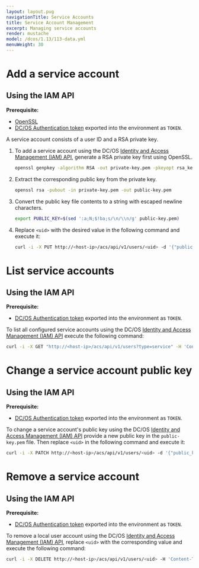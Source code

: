 ```yaml
---
layout: layout.pug
navigationTitle: Service Accounts
title: Service Account Management
excerpt: Managing service accounts
render: mustache
model: /dcos/1.13/113-data.yml
menuWeight: 30
---
```


<!-- The source repository for this topic is https://github.com/dcos/dcos-docs-site -->

# Add a service account

## Using the IAM API

**Prerequisite:**
- [OpenSSL](https://www.openssl.org/)
- [DC/OS Authentication token](/1.13/security/oss/authentication/authentication-token/) exported into the environment as `TOKEN`.

A service account consists of a user ID and a RSA private key.

1. To add a service account using the DC/OS [Identity and Access Management (IAM) API](/1.13/security/oss/iam-api/), generate a RSA private key first using OpenSSL.

    ```bash
    openssl genpkey -algorithm RSA -out private-key.pem -pkeyopt rsa_keygen_bits:2048
    ```

1. Extract the corresponding public key from the private key.

    ```bash
    openssl rsa -pubout -in private-key.pem -out public-key.pem
    ```

1. Convert the public key file contents to a string with escaped newline characters.

    ```bash
    export PUBLIC_KEY=$(sed ':a;N;$!ba;s/\n/\\n/g' public-key.pem)
    ```

1. Replace `<uid>` with the desired value in the following command and execute it:

    ```bash
    curl -i -X PUT http://<host-ip>/acs/api/v1/users/<uid> -d '{"public_key": "'"$PUBLIC_KEY"'"}' -H 'Content-Type: application/json' -H "Authorization: token=$TOKEN"
    ```

# List service accounts

## Using the IAM API

**Prerequisite:**
- [DC/OS Authentication token](/1.13/security/oss/authentication/authentication-token/) exported into the environment as `TOKEN`.

To list all configured service accounts using the DC/OS [Identity and Access Management (IAM) API](/1.13/security/oss/iam-api/) execute the following command:

```bash
curl -i -X GET "http://<host-ip>/acs/api/v1/users?type=service" -H 'Content-Type: application/json' -H "Authorization: token=$TOKEN"
```

# Change a service account public key

## Using the IAM API

**Prerequisite:**
- [DC/OS Authentication token](/1.13/security/oss/authentication/authentication-token/) exported into the environment as `TOKEN`.

To change a service account's public key using the DC/OS [Identity and Access Management (IAM) API](/1.13/security/oss/iam-api/) provide a new public key in the `public-key.pem` file. Then replace `<uid>` in the following command and execute it:

```bash
curl -i -X PATCH http://<host-ip>/acs/api/v1/users/<uid> -d '{"public_key": "'"$(sed ':a;N;$!ba;s/\n/\\n/g' public-key.pem)"'"}' -H 'Content-Type: application/json' -H "Authorization: token=$TOKEN"
```

# Remove a service account

## Using the IAM API

**Prerequisite:**
- [DC/OS Authentication token](/1.13/security/oss/authentication/authentication-token/) exported into the environment as `TOKEN`.

To remove a local user account using the DC/OS [Identity and Access Management (IAM) API](/1.13/security/oss/iam-api/), replace `<uid>` with the corresponding value and execute the following command:

```bash
curl -i -X DELETE http://<host-ip>/acs/api/v1/users/<uid> -H 'Content-Type: application/json' -H "Authorization: token=$TOKEN"
```
